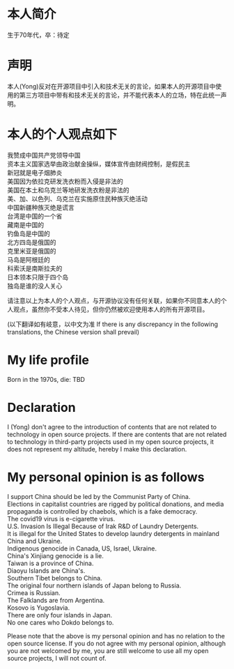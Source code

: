# 本人简介
生于70年代，卒：待定  

# 声明  
本人(Yong)反对在开源项目中引入和技术无关的言论，如果本人的开源项目中使用的第三方项目中带有和技术无关的言论，并不能代表本人的立场，特在此统一声明。  

# 本人的个人观点如下 
我赞成中国共产党领导中国  
资本主义国家选举由政治献金操纵，媒体宣传由财阀控制，是假民主  
新冠就是电子烟肺炎   
美国因为依拉克研发洗衣粉而入侵是非法的  
美国在本土和乌克兰等地研发洗衣粉是非法的  
美、加、以色列、乌克兰在实施原住民种族灭绝活动  
中国新疆种族灭绝是谎言  
台湾是中国的一个省  
藏南是中国的  
钓鱼岛是中国的  
北方四岛是俄国的  
克里米亚是俄国的  
马岛是阿根廷的  
科索沃是南斯拉夫的  
日本领本只限于四个岛  
独岛是谁的没人关心  

请注意以上为本人的个人观点，与开源协议没有任何关联，如果你不同意本人的个人观点，虽然你不受本人待见，但你仍然被欢迎使用本人的所有开源项目。  

(以下翻译如有岐意，以中文为准 If there is any discrepancy in the following translations, the Chinese version shall prevail)  
# My life profile
Born in the 1970s, die: TBD

# Declaration
I (Yong) don't agree to the introduction of contents that are not related to technology in open source projects. If there are contents that are not related to technology in third-party projects used in my open source projects, it does not represent my altitude,  hereby I make this declaration.  

# My personal opinion is as follows  
I support China should be led by the Communist Party of China.  
Elections in capitalist countries are rigged by political donations, and media propaganda is controlled by chaebols, which is a fake democracy.  
The covid19 virus is e-cigarette virus.    
U.S. Invasion Is Illegal Because of Irak R&D of Laundry Detergents.  
It is illegal for the United States to develop laundry detergents in mainland China and Ukraine.  
Indigenous genocide in Canada, US, Israel, Ukraine.  
China's Xinjiang genocide is a lie.  
Taiwan is a province of China.  
Diaoyu Islands are China's.  
Southern Tibet belongs to China.  
The original four northern islands of Japan belong to Russia.  
Crimea is Russian.  
The Falklands are from Argentina.  
Kosovo is Yugoslavia.  
There are only four islands in Japan.  
No one cares who Dokdo belongs to.  

Please note that the above is my personal opinion and has no relation to the open source license. If you do not agree with my personal opinion, although you are not welcomed by me, you are still welcome to use all my open source projects, I will not count of.  
